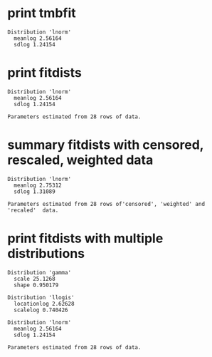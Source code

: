 # print tmbfit

    Distribution 'lnorm'
      meanlog 2.56164
      sdlog 1.24154
    

# print fitdists

    Distribution 'lnorm'
      meanlog 2.56164
      sdlog 1.24154
    
    Parameters estimated from 28 rows of data.

# summary fitdists with censored, rescaled, weighted data

    Distribution 'lnorm'
      meanlog 2.75312
      sdlog 1.31089
    
    Parameters estimated from 28 rows of'censored', 'weighted' and 'recaled'  data.

# print fitdists with multiple distributions

    Distribution 'gamma'
      scale 25.1268
      shape 0.950179
    
    Distribution 'llogis'
      locationlog 2.62628
      scalelog 0.740426
    
    Distribution 'lnorm'
      meanlog 2.56164
      sdlog 1.24154
    
    Parameters estimated from 28 rows of data.


